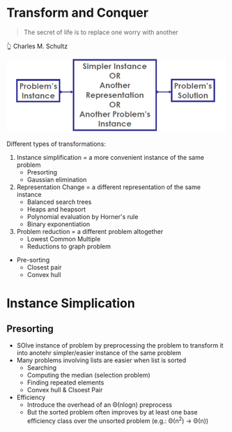 # Transform and Conquer 
> The secret of life is to replace one worry with another

👆 Charles M. Schultz

![Transform & Conquer](img/transformandconquer.png)

Different types of transformations:
1. Instance simplification = a more convenient instance of the same problem
    * Presorting
    * Gaussian elimination
2. Representation Change = a different representation of the same instance
    * Balanced search trees
    * Heaps and heapsort
    * Polynomial evaluation by Horner's rule
    * Binary exponentiation
3. Problem reduction = a different problem altogether
    * Lowest Common Multiple
    * Reductions to graph problem
* Pre-sorting
    * Closest pair
    * Convex hull

# Instance Simplication
## Presorting
* SOlve instance of problem by preprocessing the problem to transform it into anotehr simpler/easier instance of the same problem
* Many problems involving lists are easier when list is sorted
    * Searching
    * Computing the median (selection problem)
    * Finding repeated elements
    * Convex hull & Clsoest Pair
* Efficiency
    * Introduce the overhead of an Θ(nlogn) preprocess
    * But the sorted problem often improves by at least one base efficiency class over the unsorted problem (e.g.: Θ(n<sup>2</sup>) -> Θ(n))